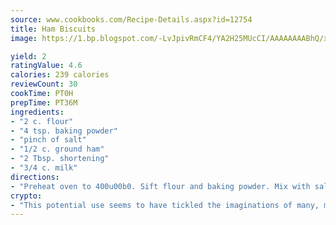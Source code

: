 ```yaml
---
source: www.cookbooks.com/Recipe-Details.aspx?id=12754
title: Ham Biscuits
image: https://1.bp.blogspot.com/-LvJpivRmCF4/YA2H25MUcCI/AAAAAAAABhQ/xgndXuMf7Zopp5S4RExCblnSp5YGujfSQCLcBGAsYHQ/s320/8.png

yield: 2
ratingValue: 4.6
calories: 239 calories
reviewCount: 30
cookTime: PT0H
prepTime: PT36M
ingredients:
- "2 c. flour"
- "4 tsp. baking powder"
- "pinch of salt"
- "1/2 c. ground ham"
- "2 Tbsp. shortening"
- "3/4 c. milk"
directions:
- "Preheat oven to 400u00b0. Sift flour and baking powder. Mix with salt and ham. Cut in shortening with knife until mixture has consistency of meal. Add milk, handling dough as little as possible. Pat out with hand or roll on floured board. Cut out and bake on greased cookie sheet until brown."
crypto:
- "This potential use seems to have tickled the imaginations of many, many bitcoin fanciers."
---
```

